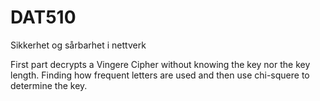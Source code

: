 # DAT510
Sikkerhet og sårbarhet i nettverk

First part decrypts a Vingere Cipher without knowing the key nor the key length.
Finding how frequent letters are used and then use chi-squere to determine the key.
